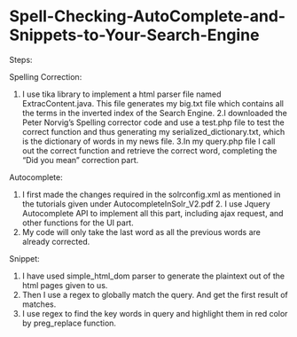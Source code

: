 # Spell-Checking-AutoComplete-and-Snippets-to-Your-Search-Engine
Steps:

Spelling Correction: 
1. I use tika library to implement a html parser file named ExtracContent.java. This file generates my big.txt file which contains all the terms in the inverted index of the Search Engine. 
2.I downloaded the Peter Norvig’s Spelling corrector code and use a test.php file to test the correct function and thus generating my serialized_dictionary.txt, which is the dictionary of words in my news file. 
3.In my query.php file I call out the correct function and retrieve the correct word, completing the “Did you mean” correction part.

Autocomplete: 
1. I first made the changes required in the solrconfig.xml as mentioned in the tutorials given under AutocompleteInSolr_V2.pdf 2. I use Jquery Autocomplete API to implement all this part, including ajax request, and other functions for the UI part.
3. My code will only take the last word as all the previous words are already corrected.

Snippet: 
1. I have used simple_html_dom parser to generate the plaintext out of the html pages given to us. 
2. Then I use a regex to globally match the query. And get the first result of matches. 
3. I use regex to find the key words in query and highlight them in red color by preg_replace function.
